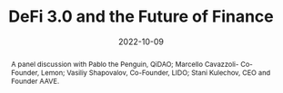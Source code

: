 ---
title: "DeFi 3.0 and the Future of Finance"

event: Connect, Bogota
event_url: 

location: "Bogota"
<!-- address:
  street: 415 Main St
  city: Cambridge
  region: MA
  postcode: '02142'
  country: United States -->

summary: A panel discussion with Pablo the Penguin, QiDAO; Marcello Cavazzoli- Co-Founder, Lemon; Vasiliy Shapovalov, Co-Founder, LIDO; Stani Kulechov, CEO and Founder AAVE.

abstract: A panel discussion with Pablo the Penguin, QiDAO; Marcello Cavazzoli- Co-Founder, Lemon; Vasiliy Shapovalov, Co-Founder, LIDO; Stani Kulechov, CEO and Founder AAVE.

# Talk start and end times.
#   End time can optionally be hidden by prefixing the line with `#`.
date: "2022-10-09"
#date_end: "2030-06-01T15:00:00Z"
all_day: false

# Schedule page publish date (NOT talk date).
publishDate: "2017-01-01T00:00:00Z"

authors: []
tags: []

# Is this a featured talk? (true/false)
featured: false

image:
  caption: ''
  focal_point: Right

links:
url_code: ""
url_pdf: ""
url_slides: ""
url_video: ""
url_embed: ""

# Markdown Slides (optional).
#   Associate this talk with Markdown slides.
#   Simply enter your slide deck's filename without extension.
#   E.g. `slides = "example-slides"` references `content/slides/example-slides.md`.
#   Otherwise, set `slides = ""`.
# slides: example

# Projects (optional).
#   Associate this post with one or more of your projects.
#   Simply enter your project's folder or file name without extension.
#   E.g. `projects = ["internal-project"]` references `content/project/deep-learning/index.md`.
#   Otherwise, set `projects = []`.
#projects:
#- internal-project
---